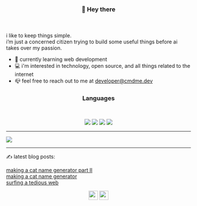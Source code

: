 ### <p align="center"><b>👋 Hey there </b></p><br />
i like to keep things simple.
<br />
i’m just a concerned citizen trying to build some useful things before ai takes over my passion.

- :book: currently learning web development
- :computer: i'm interested in technology, open source, and all things related to the internet
- :mailbox_closed: feel free to reach out to me at <developer@cmdme.dev>


### <p align="center"> <b>Languages</b>
 <br />

<p align="center">
  <img src="https://img.shields.io/badge/HTML-239120?style=for-the-badge&logo=html5&logoColor=white"/>
  <img src="https://img.shields.io/badge/CSS-239120?&style=for-the-badge&logo=css3&logoColor=white"/>
  <img src="https://img.shields.io/badge/JavaScript-F7DF1E?style=for-the-badge&logo=javascript&logoColor=black"/>
  <img src="https://img.shields.io/badge/Python-14354C?style=for-the-badge&logo=python&logoColor=white"/>
<br />
</p>

_ _ _

<a href="https://github.com/anuraghazra/github-readme-stats">
  <img align="center" src="https://github-readme-stats.vercel.app/api?username=citizen00147&show_icons=true&icon_color=ffc107&bg_color=1a1e29&text_color=e1e8eb&title_color=7952b3&border_radius=10" />
</a>

_ _ _

✍️ latest blog posts:
<p> 
  <a href="https://blog.cmdme.dev/making-a-cat-name-generator-part-2">making a cat name generator part II</a><br/>
  <a href="https://blog.cmdme.dev/making-a-cat-name-generator">making a cat name generator</a><br />
  <a href="https://blog.cmdme.dev/surfing-a-tedious-web">surfing a tedious web</a><br/>
</p>
<p align="center">
  <a href="https://twitter.com/citizen00147"><img src="https://img.shields.io/badge/twitter-%231DA1F2.svg?&style=for-the-badge&logo=twitter&logoColor=white"    height=25></a> 
  <a href="https://hashnode.com/@citizen00147"><img src="https://img.shields.io/badge/Hashnode-2962FF?style=for-the-badge&logo=hashnode&logoColor=white" height=25></a>
</p>

